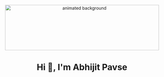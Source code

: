 <p align="center">
  <img src="...animation-link..." alt="animated background" width="100%" height="150px"/>
</p>

<h1 align="center">Hi 👋, I'm Abhijit Pavse</h1>
